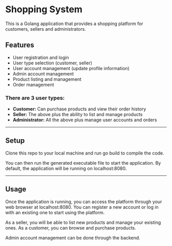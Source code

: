 Shopping System
============
This is a Golang application that provides a shopping platform for customers, sellers and administrators.

## Features
- User registration and login
- User type selection (customer, seller)
- User account management (update profile information)
- Admin account management
- Product listing and management
- Order management


### There are 3 user types:
- **Customer:** Can purchase products and view their order history
- **Seller:** The above plus the ability to list and manage products
- **Administrator:** All the above plus manage user accounts and orders

---

## Setup
Clone this repo to your local machine and run go build to compile the code.

You can then run the generated executable file to start the application. By default, the application will be running on localhost:8080.

---

## Usage
Once the application is running, you can access the platform through your web browser at localhost:8080. You can register a new account or log in with an existing one to start using the platform.

As a seller, you will be able to list new products and manage your existing ones. As a customer, you can browse and purchase products.

Admin account management can be done through the backend.
